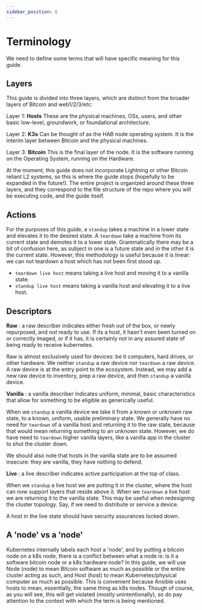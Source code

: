 ```yaml
---
sidebar_position: 6
---
```


# Terminology

We need to define some terms that will have specific meaning for this guide.

## Layers

This guide is divided into three layers, which are distinct from the broader
layers of Bitcoin and web1/2/3/etc:

Layer 1: **Hosts** These are the physical machines, OSs, users, and other basic
low-level, groundwork, or foundational architecture.

Layer 2: **K3s** Can be thought of as the HAB node operating system. It is the
interim layer between Bitcoin and the physical machines.

Layer 3: **Bitcoin** This is the final layer of the node. It is the software
running on the Operating System, running on the Hardware.

At the moment, this guide does not incorporate Lightning or other Bitcoin
reliant L2 systems, so this is where the guide stops (hopefully to be expanded
in the future!). The entire project is organized around these three layers, and
they correspond to the file structure of the repo where you will be executing
code, and the guide itself.

## Actions

For the purposes of this guide, a `standup` takes a machine in a lower state and
elevates it to the desired state. A `teardown` take a machine from its current
state and demotes it to a lower state. Grammatically there may be a bit of
confusion here, as subject in one is a future state and in the other it is the
current state. However, this methodology is useful because it is linear: we can
not teardown a host which has not been first stood up.

- `teardown live host` means taking a live host and moving it to a vanilla
  state.
- `standup live host` means taking a vanilla host and elevating it to a live
  host.

## Descriptors

**Raw** : a raw describer indicates either fresh out of the box, or newly
repurposed, and _not_ ready to use. If its a host, it hasn't even been turned on
or correctly imaged, or if it has, it is certainly not in any assured state of
being ready to receive kubernetes.

Raw is almost exclusively used for devices: be it computers, hard drives, or
other hardware. We neither `standup` a raw device nor `teardown` a raw device. A
raw device is at the entry point to the ecosystem. Instead, we may add a new raw
device to inventory, prep a raw device, and then `standup` a vanilla device.

**Vanilla** : a vanilla describer indicates uniform, minimal, basic
characteristics that allow for something to be eligible as generically useful.

When we `standup` a vanilla device we take it from a known or unknown raw state,
to a known, uniform, usable preliminary state. We generally have no need for
`teardown` of a vanilla host and returning it to the raw state, because that
would mean returning something to an unknown state. However, we do have need to
`teardown` higher vanilla layers, like a vanilla app in the cluster to shut the
cluster down.

We should also note that hosts in the vanilla state are to be assumed insecure:
they are vanilla, they have nothing to defend.

**Live** : a live describer indicates active participation at the top of class.

When we `standup` a live host we are putting it in the cluster, where the host
can now support layers that reside above it. When we `teardown` a live host we
are returning it to the vanilla state. This may be useful when redesigning the
cluster topology. Say, if we need to distribute or service a device.

A host in the live state should have security assurances locked down.

## A 'node' vs a 'node'

Kubernetes internally labels each host a 'node', and by putting a bitcoin node
on a k8s node, there is a conflict between what a node is: is it a software
bitcoin node or a k8s hardware node? In this guide, we will use Node (node) to
mean Bitcoin software as much as possible or the entire cluster acting as such,
and Host (host) to mean Kubernetes/physical computer as much as possible. This
is convenient because Ansible uses hosts to mean, essentially, the same thing as
k8s nodes. Though of course, as you will see, this will get violated (mostly
unintentionally), so do pay attention to the context with which the term is
being mentioned.
